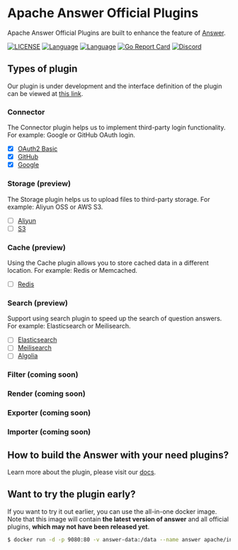 # Apache Answer Official Plugins

Apache Answer Official Plugins are built to enhance the feature of [Answer](https://github.com/apache/incubator-answer).

[![LICENSE](https://img.shields.io/github/license/apache/incubator-answer)](https://github.com/apache/incubator-answer/blob/main/LICENSE)
[![Language](https://img.shields.io/badge/language-go-blue.svg)](https://golang.org/)
[![Language](https://img.shields.io/badge/language-react-blue.svg)](https://reactjs.org/)
[![Go Report Card](https://goreportcard.com/badge/github.com/apache/incubator-answer)](https://goreportcard.com/report/github.com/apache/incubator-answer)
[![Discord](https://img.shields.io/badge/discord-chat-5865f2?logo=discord&logoColor=f5f5f5)](https://discord.gg/Jm7Y4cbUej)

## Types of plugin

Our plugin is under development and the interface definition of the plugin can be viewed at [this link](https://github.com/apache/incubator-answer/tree/main/plugin).

### Connector

The Connector plugin helps us to implement third-party login functionality. For example: Google or GitHub OAuth login.

- [x] [OAuth2 Basic](https://github.com/apache/incubator-answer-plugins/tree/main/connector-basic)
- [x] [GitHub](https://github.com/apache/incubator-answer-plugins/tree/main/connector-github)
- [x] [Google](https://github.com/apache/incubator-answer-plugins/tree/main/connector-google)

### Storage (preview)

The Storage plugin helps us to upload files to third-party storage. For example: Aliyun OSS or AWS S3.

- [ ] [Aliyun](https://github.com/apache/incubator-answer-plugins/tree/main/storage-aliyunoss)
- [ ] [S3](https://github.com/apache/incubator-answer-plugins/tree/main/storage-s3)

### Cache (preview)

Using the Cache plugin allows you to store cached data in a different location. For example: Redis or Memcached.

- [ ] [Redis](https://github.com/apache/incubator-answer-plugins/tree/main/cache-redis)

### Search (preview)

Support using search plugin to speed up the search of question answers. For example: Elasticsearch or Meilisearch.

- [ ] [Elasticsearch](https://github.com/apache/incubator-answer-plugins/tree/main/search-elasticsearch)
- [ ] [Meilisearch](https://github.com/apache/incubator-answer-plugins/tree/main/search-meilisearch)
- [ ] [Algolia](https://github.com/apache/incubator-answer-plugins/tree/main/search-algolia)

### Filter (coming soon)

### Render (coming soon)

### Exporter (coming soon)

### Importer (coming soon)

## How to build the Answer with your need plugins?

Learn more about the plugin, please visit our [docs](https://answer.apache.org/docs/plugins).

## Want to try the plugin early?

If you want to try it out earlier, you can use the all-in-one docker image. Note that this image will contain **the latest version of answer** and all official plugins, **which may not have been released yet**.

```bash
$ docker run -d -p 9080:80 -v answer-data:/data --name answer apache/incubator-answer:all-in-one
```